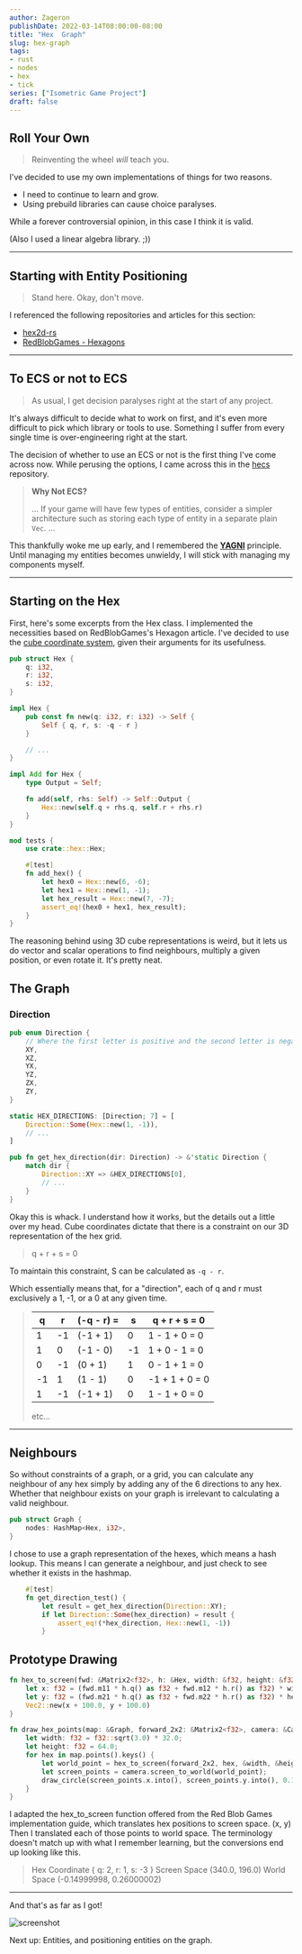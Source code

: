 ```yaml
---
author: Zageron
publishDate: 2022-03-14T08:00:00-08:00
title: "Hex  Graph"
slug: hex-graph
tags: 
- rust
- nodes
- hex
- tick
series: ["Isometric Game Project"]
draft: false
---
```


## Roll Your Own

> Reinventing the wheel _will_ teach you.

I've decided to use my own implementations of things for two reasons.

- I need to continue to learn and grow.
- Using prebuild libraries can cause choice paralyses.

While a forever controversial opinion, in this case I think it is valid.

(Also I used a linear algebra library. ;))

---

## Starting with Entity Positioning

> Stand here. Okay, don't move.

I referenced the following repositories and articles for this section:

- [hex2d-rs](https://github.com/dpc/hex2d-rs)
- [RedBlobGames - Hexagons](https://www.redblobgames.com/grids/hexagons/)


---

## To ECS or not to ECS

> As usual, I get decision paralyses right at the start of any project.

It's always difficult to decide what to work on first,
and it's even more difficult to pick which library or tools to use.
Something I suffer from every single time is over-engineering right at the start.

The decision of whether to use an ECS or not is the first thing I've come across now.
While perusing the options, I came across this in the [hecs](https://github.com/Ralith/hecs#why-not-ecs) repository.

> **Why Not ECS?**
>
> ... If your game will have few types of entities, consider a simpler
> architecture such as storing each type of entity in a separate plain
> `Vec`. ...
>

This thankfully woke me up early, and I remembered the [**YAGNI**](https://en.wikipedia.org/wiki/You_aren%27t_gonna_need_it) principle. Until managing my entities becomes unwieldy, I will stick with managing my components myself.

---

## Starting on the Hex

First, here's some excerpts from the Hex class.
I implemented the necessities based on RedBlobGames's Hexagon article.
I've decided to use the [cube coordinate system](https://www.redblobgames.com/grids/hexagons/#coordinates-cube), given their arguments for its usefulness.

```rust
pub struct Hex {
    q: i32,
    r: i32,
    s: i32,
}

impl Hex {
    pub const fn new(q: i32, r: i32) -> Self {
        Self { q, r, s: -q - r }
    }

    // ...
}

impl Add for Hex {
    type Output = Self;

    fn add(self, rhs: Self) -> Self::Output {
        Hex::new(self.q + rhs.q, self.r + rhs.r)
    }
}

mod tests {
    use crate::hex::Hex;

    #[test]
    fn add_hex() {
        let hex0 = Hex::new(6, -6);
        let hex1 = Hex::new(1, -1);
        let hex_result = Hex::new(7, -7);
        assert_eq!(hex0 + hex1, hex_result);
    }
}
```

The reasoning behind using 3D cube representations is weird, but it lets us do vector and scalar operations to find neighbours, multiply a given position, or even rotate it. It's pretty neat.

## The Graph

### Direction

```rust
pub enum Direction {
    // Where the first letter is positive and the second letter is negative.
    XY,
    XZ,
    YX,
    YZ,
    ZX,
    ZY,
}

static HEX_DIRECTIONS: [Direction; 7] = [
    Direction::Some(Hex::new(1, -1)),
    // ...
]

pub fn get_hex_direction(dir: Direction) -> &'static Direction {
    match dir {
        Direction::XY => &HEX_DIRECTIONS[0],
        // ...
    }
}
```

Okay this is whack. I understand how it works, but the details out a little over my head.
Cube coordinates dictate that there is a constraint on our 3D representation of the hex grid.

> q + r + s = 0

To maintain this constraint, S can be calculated as `-q - r`.

Which essentially means that, for a "direction",
each of q and r must exclusively a 1, -1, or a 0 at any given time.

> | q | r | (-q - r) = | s | q + r + s = 0 |
> | - | - | - | - | - |
> | 1 | -1 | (-1 + 1) | 0 | 1 - 1 + 0 = 0 |
> | 1 | 0 | (-1 - 0) | -1 | 1 + 0 - 1 = 0 |
> | 0 | -1 | (0 + 1) | 1 | 0 - 1 + 1 = 0 |
> | -1 | 1 | (1 - 1) | 0 | -1 + 1 + 0 = 0 |
> | 1 | -1 | (-1 + 1) | 0 | 1 - 1 + 0 = 0  |
> etc...

---

## Neighbours

So without constraints of a graph, or a grid, you can calculate any neighbour of any hex
simply by adding any of the 6 directions to any hex.
Whether that neighbour exists on your graph is irrelevant to calculating a valid neighbour.

```rust
pub struct Graph {
    nodes: HashMap<Hex, i32>,
}
```

I chose to use a graph representation of the hexes, which means a hash lookup.
This means I can generate a neighbour, and just check to see whether it exists in the hashmap.

```rust
    #[test]
    fn get_direction_test() {
        let result = get_hex_direction(Direction::XY);
        if let Direction::Some(hex_direction) = result {
            assert_eq!(*hex_direction, Hex::new(1, -1))
        }
```

## Prototype Drawing

```rust
fn hex_to_screen(fwd: &Matrix2<f32>, h: &Hex, width: &f32, height: &f32) -> Vec2 {
    let x: f32 = (fwd.m11 * h.q() as f32 + fwd.m12 * h.r() as f32) * width;
    let y: f32 = (fwd.m21 * h.q() as f32 + fwd.m22 * h.r() as f32) * height;
    Vec2::new(x + 100.0, y + 100.0)
}

fn draw_hex_points(map: &Graph, forward_2x2: &Matrix2<f32>, camera: &Camera2D) {
    let width: f32 = f32::sqrt(3.0) * 32.0;
    let height: f32 = 64.0;
    for hex in map.points().keys() {
        let world_point = hex_to_screen(forward_2x2, hex, &width, &height);
        let screen_points = camera.screen_to_world(world_point);
        draw_circle(screen_points.x.into(), screen_points.y.into(), 0.1, BLUE);
    }
}
```

I adapted the hex_to_screen function offered from the Red Blob Games implementation guide,
which translates hex positions to screen space. (x, y)
Then I translated each of those points to world space.
The terminology doesn't match up with what I remember learning,
but the conversions end up looking like this.

> Hex Coordinate { q: 2, r: 1, s: -3 }
> Screen Space (340.0, 196.0)
> World Space (-0.14999998, 0.26000002)

---

And that's as far as I got!

![screenshot](hex-graph.png)

Next up: Entities, and positioning entities on the graph.
